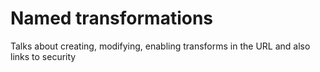 # Named transformations

Talks about creating, modifying, enabling transforms in the URL and also links to security
